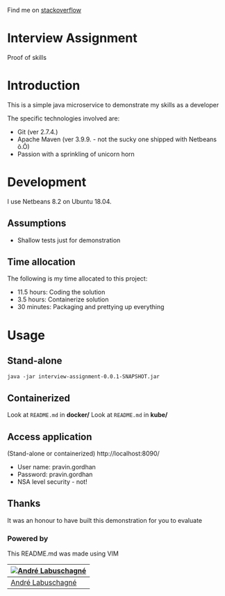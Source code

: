 

Find me on [stackoverflow](http://stackoverflow.com/users/537566/tungstenx)

# Interview Assignment 
Proof of skills

# Introduction
This is a simple java microservice to demonstrate my skills as a developer

The specific technologies involved are:
- Git (ver 2.7.4.)
- Apache Maven (ver 3.9.9. - not the sucky one shipped with Netbeans &#245;.&#212;)
- Passion with a sprinkling of unicorn horn

# Development
I use Netbeans 8.2 on Ubuntu 18.04.

## Assumptions
- Shallow tests just for demonstration

## Time allocation
The following is my time allocated to this project:
- 11.5 hours: Coding the solution
- 3.5 hours: Containerize solution
- 30 minutes: Packaging and prettying up everything

# Usage
## Stand-alone
`java -jar interview-assignment-0.0.1-SNAPSHOT.jar`
## Containerized
Look at `README.md` in **docker/**
Look at `README.md` in **kube/**
## Access application 
(Stand-alone or containerized)
http://localhost:8090/

- User name: pravin.gordhan
- Password: pravin.gordhan
- NSA level security - not!


## Thanks
It was an honour to have built this demonstration for you to evaluate

### Powered by
This README.md was made using VIM

[![Andr&#233; Labuschagn&#233;](http://gravatar.com/avatar/88ebc726d33c8ddba2534d1d6f93e638?s=144)](https://www.ParanoidAndroid.co.za) |
---|
[Andr&#233; Labuschagn&#233;](https://www.ParanoidAndroid.co.za) |

